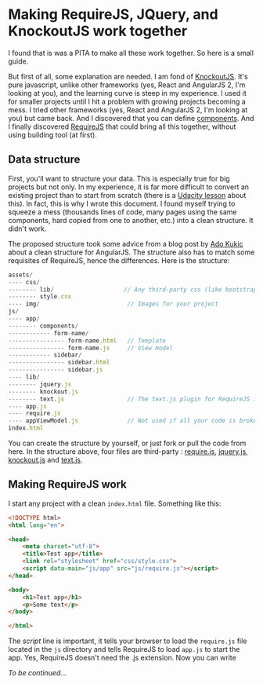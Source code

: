 # Making RequireJS, JQuery, and KnockoutJS work together

I found that is was a PITA to make all these work together. So here is a small guide.

But first of all, some explanation are needed. I am fond of [KnockoutJS](http://knockoutjs.com). It's pure javascript, unlike other frameworks (yes, React and AngularJS 2, I'm looking at you), and the learning curve is steep in my experience. I used it for smaller projects until I hit a problem with growing projects becoming a mess. I tried other frameworks (yes, React and AngularJS 2, I'm looking at you) but came back. And I discovered that you can define [components](http://knockoutjs.com/documentation/component-overview.html). And I finally discovered [RequireJS](http://requirejs.org/) that could bring all this together, without using building tool (at first).

## Data structure
First, you'll want to structure your data. This is especially true for big projects but not only. In my experience, it is far more difficult to convert an existing project than to start from scratch (there is a [Udacity lesson](https://www.udacity.com/course/javascript-design-patterns--ud989) about this). In fact, this is why I wrote this document. I found myself trying to squeeze a mess (thousands lines of code, many pages using the same components, hard copied from one to another, etc.) into a clean structure. It didn't work.

The proposed structure took some advice from a blog post by [Ado Kukic](https://scotch.io/tutorials/angularjs-best-practices-directory-structure#a-better-structure-and-foundation) about a clean structure for AngularJS. The structure also has to match some requisites of RequireJS, hence the differences. Here is the structure:

```javascript
assets/
---- css/
-------- lib/                    // Any third-party css (like bootstrap.css)
-------- style.css
---- img/                         // Images for your project
js/
---- app/
-------- components/
------------ form-name/
---------------- form-name.html   // Template
---------------- form-name.js     // View model
------------ sidebar/
---------------- sidebar.html
---------------- sidebar.js
---- lib/
-------- jquery.js
-------- knockout.js
-------- text.js                  // The text.js plugin for RequireJS is used for reading knockout templates
---- app.js
---- require.js
---- appViewModel.js              // Not used if all your code is broken into components
index.html
```

You can create the structure by yourself, or just fork or pull the code from here. In the structure above, four files are third-party : [require.js](http://requirejs.org/docs/download.html), [jquery.js](http://jquery.com/download/), [knockout.js](http://knockoutjs.com/downloads/) and [text.js](https://github.com/requirejs/text).

## Making RequireJS work
I start any project with a clean `index.html` file. Something like this:

```html
<!DOCTYPE html>
<html lang="en">

<head>
    <meta charset="utf-8">
    <title>Test app</title>
    <link rel="stylesheet" href="css/style.css">
    <script data-main="js/app" src="js/require.js"></script>
</head>

<body>
    <h1>Test app</h1>
    <p>Some text</p>
</body>

</html>
```

The *script* line is important, it tells your browser to load the `require.js` file located in the `js` directory and tells RequireJS to load `app.js` to start the app. Yes, RequireJS doesn't need the .js extension. Now you can write

*To be continued...*
